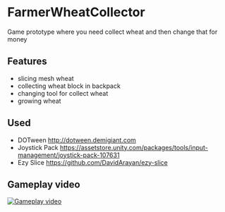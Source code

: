 # FarmerWheatCollector
Game prototype where you need collect wheat and then change that for money

## Features
- slicing mesh wheat
- collecting wheat block in backpack
- changing tool for collect wheat
- growing wheat

## Used
- DOTween http://dotween.demigiant.com
- Joystick Pack https://assetstore.unity.com/packages/tools/input-management/joystick-pack-107631
- Ezy Slice https://github.com/DavidArayan/ezy-slice

## Gameplay video
[![Gameplay video](https://drive.google.com/file/d/1IT39EPlGRAbk2eoLUMTdmFL9b8V6939Z/view?usp=sharing)](https://drive.google.com/file/d/1IT39EPlGRAbk2eoLUMTdmFL9b8V6939Z/view?usp=sharing)
